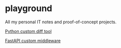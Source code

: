 # playground

All my personal IT notes and proof-of-concept projects.

[Python custom diff tool](python-custom-diff-tool)

[FastAPI custom middleware](fastapi-custom-middleware)
